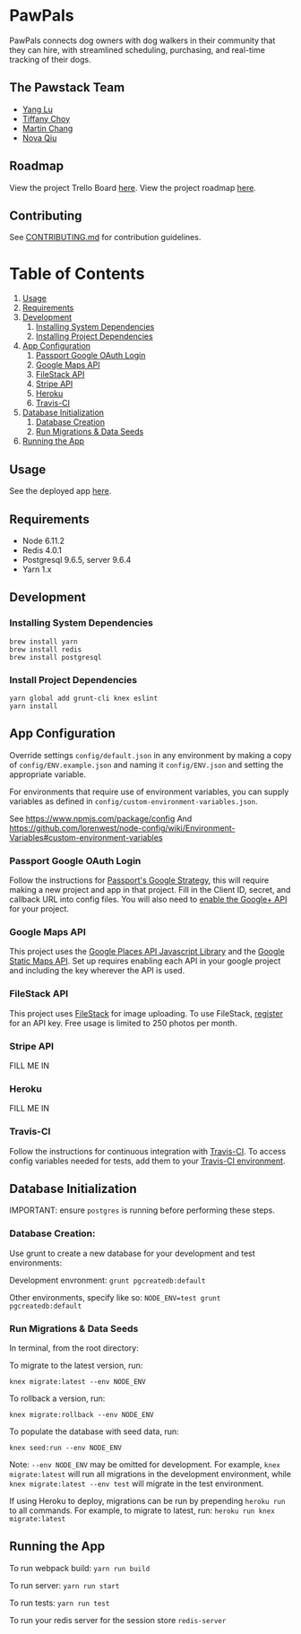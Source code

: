 # PawPals

PawPals connects dog owners with dog walkers in their community that they can hire, with streamlined scheduling, purchasing, and real-time tracking of their dogs.

## The Pawstack Team

- [Yang Lu](https://github.com/youngyanglu)
- [Tiffany Choy](https://github.com/tiffanycchoy)
- [Martin Chang](https://github.com/mkchang)
- [Nova Qiu](https://github.com/novyQ)

## Roadmap

View the project Trello Board [here](https://trello.com/b/FZuumD8M/pawpals).
View the project roadmap [here](https://docs.google.com/document/d/1LWzn1SkVHaMaY1HimDusVBBAdVLWXDyRKjBlrPgLf8I/edit?usp=sharing).

## Contributing

See [CONTRIBUTING.md](CONTRIBUTING.md) for contribution guidelines.

# Table of Contents

1. [Usage](#Usage)
1. [Requirements](#requirements)
1. [Development](#development)
    1. [Installing System Dependencies](#installing-system-dependencies)
    1. [Installing Project Dependencies](#installing-project-dependencies)
1. [App Configuration](#app-configuration)
    1. [Passport Google OAuth Login](#passport-google-oauth-login)
    1. [Google Maps API](#google-maps-api)
    1. [FileStack API](#filestack-api)
    1. [Stripe API](#stripe-api)
    1. [Heroku](#heroku)
    1. [Travis-CI](#travis-ci)
1. [Database Initialization](#database-initialization)
    1. [Database Creation](#database-creation)
    1. [Run Migrations & Data Seeds](#run-migrations--data-seeds)
1. [Running the App](#running-the-app)

## Usage

See the deployed app [here](https://paw-pals.herokuapp.com/).

## Requirements

- Node 6.11.2
- Redis 4.0.1
- Postgresql 9.6.5, server 9.6.4
- Yarn 1.x

## Development

### Installing System Dependencies

```
brew install yarn
brew install redis
brew install postgresql
```

### Install Project Dependencies

```
yarn global add grunt-cli knex eslint
yarn install
```

## App Configuration

Override settings `config/default.json` in any environment by making a copy of `config/ENV.example.json` and naming it `config/ENV.json` and setting the appropriate variable. 

For environments that require use of environment variables, you can supply variables as defined in `config/custom-environment-variables.json`.

See https://www.npmjs.com/package/config
And https://github.com/lorenwest/node-config/wiki/Environment-Variables#custom-environment-variables

### Passport Google OAuth Login

Follow the instructions for [Passport's Google Strategy](https://github.com/jaredhanson/passport-google-oauth2), this will require making a new project and app in that project. Fill in the Client ID, secret, and callback URL into config files. You will also need to [enable the Google+ API](https://console.developers.google.com/apis/api/plus.googleapis.com) for your project.

### Google Maps API

This project uses the [Google Places API Javascript Library](https://developers.google.com/maps/documentation/static-maps/) and the [Google Static Maps API](https://developers.google.com/maps/documentation/static-maps/). Set up requires enabling each API in your google project and including the key wherever the API is used.

### FileStack API 

This project uses [FileStack](https://www.filestack.com/features/file-uploader) for image uploading. To use FileStack, [register](https://dev.filestack.com/register/) for an API key. Free usage is limited to 250 photos per month.

### Stripe API  

FILL ME IN

### Heroku 

FILL ME IN

### Travis-CI  

Follow the instructions for continuous integration with [Travis-CI](https://travis-ci.org/). To access config variables needed for tests, add them to your [Travis-CI environment](https://docs.travis-ci.com/user/environment-variables/). 

## Database Initialization

IMPORTANT: ensure `postgres` is running before performing these steps.

### Database Creation:

Use grunt to create a new database for your development and test environments:

Development envronment: `grunt pgcreatedb:default`

Other environments, specify like so: `NODE_ENV=test grunt pgcreatedb:default`

### Run Migrations & Data Seeds

In terminal, from the root directory:

To migrate to the latest version, run:

`knex migrate:latest --env NODE_ENV`

To rollback a version, run:

`knex migrate:rollback --env NODE_ENV`

To populate the database with seed data, run:

`knex seed:run --env NODE_ENV`

Note: `--env NODE_ENV` may be omitted for development. For example, `knex migrate:latest` will run all migrations in the development environment, while `knex migrate:latest --env test` will migrate in the test environment.

If using Heroku to deploy, migrations can be run by prepending `heroku run` to all commands. For example, to migrate to latest, run:
`heroku run knex migrate:latest`

## Running the App

To run webpack build: `yarn run build`

To run server: `yarn run start`

To run tests: `yarn run test`

To run your redis server for the session store `redis-server`


